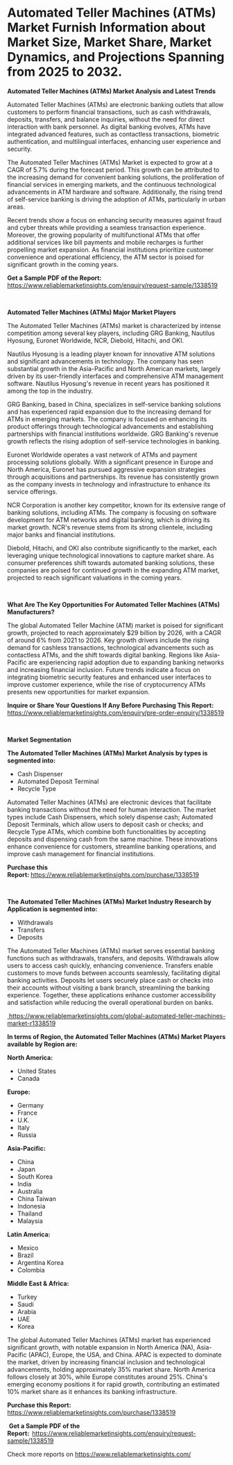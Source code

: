<p><h1>Automated Teller Machines (ATMs) Market Furnish Information about Market Size, Market Share, Market Dynamics, and Projections Spanning from 2025 to 2032.</h1></p><p><strong>Automated Teller Machines (ATMs) Market Analysis and Latest Trends</strong></p>
<p><p>Automated Teller Machines (ATMs) are electronic banking outlets that allow customers to perform financial transactions, such as cash withdrawals, deposits, transfers, and balance inquiries, without the need for direct interaction with bank personnel. As digital banking evolves, ATMs have integrated advanced features, such as contactless transactions, biometric authentication, and multilingual interfaces, enhancing user experience and security.</p><p>The Automated Teller Machines (ATMs) Market is expected to grow at a CAGR of 5.7% during the forecast period. This growth can be attributed to the increasing demand for convenient banking solutions, the proliferation of financial services in emerging markets, and the continuous technological advancements in ATM hardware and software. Additionally, the rising trend of self-service banking is driving the adoption of ATMs, particularly in urban areas.</p><p>Recent trends show a focus on enhancing security measures against fraud and cyber threats while providing a seamless transaction experience. Moreover, the growing popularity of multifunctional ATMs that offer additional services like bill payments and mobile recharges is further propelling market expansion. As financial institutions prioritize customer convenience and operational efficiency, the ATM sector is poised for significant growth in the coming years.</p></p>
<p><strong>Get a Sample PDF of the Report:&nbsp;</strong> <a href="https://www.reliablemarketinsights.com/enquiry/request-sample/1338519?utm_campaign=2280&utm_medium=2&utm_source=Github&utm_content=ia&utm_term=27032025&utm_id=automated-teller-machines-atms">https://www.reliablemarketinsights.com/enquiry/request-sample/1338519</a></p>
<p>&nbsp;</p>
<p><strong>Automated Teller Machines (ATMs) Major Market Players</strong></p>
<p><p>The Automated Teller Machines (ATMs) market is characterized by intense competition among several key players, including GRG Banking, Nautilus Hyosung, Euronet Worldwide, NCR, Diebold, Hitachi, and OKI. </p><p>Nautilus Hyosung is a leading player known for innovative ATM solutions and significant advancements in technology. The company has seen substantial growth in the Asia-Pacific and North American markets, largely driven by its user-friendly interfaces and comprehensive ATM management software. Nautilus Hyosung's revenue in recent years has positioned it among the top in the industry.</p><p>GRG Banking, based in China, specializes in self-service banking solutions and has experienced rapid expansion due to the increasing demand for ATMs in emerging markets. The company is focused on enhancing its product offerings through technological advancements and establishing partnerships with financial institutions worldwide. GRG Banking's revenue growth reflects the rising adoption of self-service technologies in banking.</p><p>Euronet Worldwide operates a vast network of ATMs and payment processing solutions globally. With a significant presence in Europe and North America, Euronet has pursued aggressive expansion strategies through acquisitions and partnerships. Its revenue has consistently grown as the company invests in technology and infrastructure to enhance its service offerings.</p><p>NCR Corporation is another key competitor, known for its extensive range of banking solutions, including ATMs. The company is focusing on software development for ATM networks and digital banking, which is driving its market growth. NCR's revenue stems from its strong clientele, including major banks and financial institutions.</p><p>Diebold, Hitachi, and OKI also contribute significantly to the market, each leveraging unique technological innovations to capture market share. As consumer preferences shift towards automated banking solutions, these companies are poised for continued growth in the expanding ATM market, projected to reach significant valuations in the coming years.</p></p>
<p>&nbsp;</p>
<p><strong>What Are The Key Opportunities For Automated Teller Machines (ATMs) Manufacturers?</strong></p>
<p><p>The global Automated Teller Machine (ATM) market is poised for significant growth, projected to reach approximately $29 billion by 2026, with a CAGR of around 6% from 2021 to 2026. Key growth drivers include the rising demand for cashless transactions, technological advancements such as contactless ATMs, and the shift towards digital banking. Regions like Asia-Pacific are experiencing rapid adoption due to expanding banking networks and increasing financial inclusion. Future trends indicate a focus on integrating biometric security features and enhanced user interfaces to improve customer experience, while the rise of cryptocurrency ATMs presents new opportunities for market expansion.</p></p>
<p><strong>Inquire or Share Your Questions If Any Before Purchasing This Report:</strong> <a href="https://www.reliablemarketinsights.com/enquiry/pre-order-enquiry/1338519?utm_campaign=2280&utm_medium=2&utm_source=Github&utm_content=ia&utm_term=27032025&utm_id=automated-teller-machines-atms">https://www.reliablemarketinsights.com/enquiry/pre-order-enquiry/1338519</a></p>
<p>&nbsp;</p>
<p><strong>Market Segmentation</strong></p>
<p><strong>The Automated Teller Machines (ATMs) Market Analysis by types is segmented into:</strong></p>
<p><ul><li>Cash Dispenser</li><li>Automated Deposit Terminal</li><li>Recycle Type</li></ul></p>
<p><p>Automated Teller Machines (ATMs) are electronic devices that facilitate banking transactions without the need for human interaction. The market types include Cash Dispensers, which solely dispense cash; Automated Deposit Terminals, which allow users to deposit cash or checks; and Recycle Type ATMs, which combine both functionalities by accepting deposits and dispensing cash from the same machine. These innovations enhance convenience for customers, streamline banking operations, and improve cash management for financial institutions.</p></p>
<p><strong>Purchase this Report:&nbsp;</strong><a href="https://www.reliablemarketinsights.com/purchase/1338519?utm_campaign=2280&utm_medium=2&utm_source=Github&utm_content=ia&utm_term=27032025&utm_id=automated-teller-machines-atms">https://www.reliablemarketinsights.com/purchase/1338519</a></p>
<p>&nbsp;</p>
<p><strong>The Automated Teller Machines (ATMs) Market Industry Research by Application is segmented into:</strong></p>
<p><ul><li>Withdrawals</li><li>Transfers</li><li>Deposits</li></ul></p>
<p><p>The Automated Teller Machines (ATMs) market serves essential banking functions such as withdrawals, transfers, and deposits. Withdrawals allow users to access cash quickly, enhancing convenience. Transfers enable customers to move funds between accounts seamlessly, facilitating digital banking activities. Deposits let users securely place cash or checks into their accounts without visiting a bank branch, streamlining the banking experience. Together, these applications enhance customer accessibility and satisfaction while reducing the overall operational burden on banks.</p></p>
<p><a href="https://www.reliablemarketinsights.com/global-automated-teller-machines-market-r1338519?utm_campaign=2280&utm_medium=2&utm_source=Github&utm_content=ia&utm_term=27032025&utm_id=automated-teller-machines-atms">&nbsp;https://www.reliablemarketinsights.com/global-automated-teller-machines-market-r1338519</a></p>
<p><strong>In terms of Region, the Automated Teller Machines (ATMs) Market Players available by Region are:</strong></p>
<p>
    <p> <strong> North America: </strong>
        <ul>
            <li>United States</li>
            <li>Canada</li>
        </ul>
        </p> 
    <p> <strong> Europe: </strong>
        <ul>
            <li>Germany</li>
            <li>France</li>
            <li>U.K.</li>
            <li>Italy</li>
            <li>Russia</li>
        </ul>
        </p> 
    <p> <strong> Asia-Pacific: </strong>
        <ul>
            <li>China</li>
            <li>Japan</li>
            <li>South Korea</li>
            <li>India</li>
            <li>Australia</li>
            <li>China Taiwan</li>
            <li>Indonesia</li>
            <li>Thailand</li>
            <li>Malaysia</li>
        </ul>
        </p> 
    <p> <strong> Latin America: </strong>
        <ul>
            <li>Mexico</li>
            <li>Brazil</li>
            <li>Argentina Korea</li>
            <li>Colombia</li>
        </ul>
        </p> 
    <p> <strong> Middle East & Africa: </strong>
        <ul>
            <li>Turkey</li>
            <li>Saudi</li>
            <li>Arabia</li>
            <li>UAE</li>
            <li>Korea</li>
        </ul>
    </p>
    </p>
<p><p>The global Automated Teller Machines (ATMs) market has experienced significant growth, with notable expansion in North America (NA), Asia-Pacific (APAC), Europe, the USA, and China. APAC is expected to dominate the market, driven by increasing financial inclusion and technological advancements, holding approximately 35% market share. North America follows closely at 30%, while Europe constitutes around 25%. China's emerging economy positions it for rapid growth, contributing an estimated 10% market share as it enhances its banking infrastructure.</p></p>
<p><strong>Purchase this Report: </strong><a href="https://www.reliablemarketinsights.com/purchase/1338519?utm_campaign=2280&utm_medium=2&utm_source=Github&utm_content=ia&utm_term=27032025&utm_id=automated-teller-machines-atms">https://www.reliablemarketinsights.com/purchase/1338519</a></p>
<p>&nbsp;<strong>Get a Sample PDF of the Report:&nbsp;&nbsp;</strong><a href="https://www.reliablemarketinsights.com/enquiry/request-sample/1338519?utm_campaign=2280&utm_medium=2&utm_source=Github&utm_content=ia&utm_term=27032025&utm_id=automated-teller-machines-atms">https://www.reliablemarketinsights.com/enquiry/request-sample/1338519</a></p>
<p><strong></strong></p>
<p>Check more reports on <a href="https://www.reliablemarketinsights.com/?utm_campaign=2280&utm_medium=2&utm_source=Github&utm_content=ia&utm_term=27032025&utm_id=automated-teller-machines-atms">https://www.reliablemarketinsights.com/</a></p>